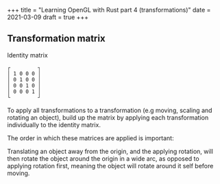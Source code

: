 +++
title = "Learning OpenGL with Rust part 4 (transformations)"
date = 2021-03-09
draft = true
+++

## Transformation matrix

Identity matrix

```
┌         ┐
│ 1 0 0 0 │
│ 0 1 0 0 │
│ 0 0 1 0 │
│ 0 0 0 1 │
└         ┘
```

To apply all transformations to a transformation (e.g moving, scaling and
rotating an object), build up the matrix by applying each transformation
individually to the identity matrix.

The order in which these matrices are applied is important:

Translating an object away from the origin, and the applying rotation, will then
rotate the object around the origin in a wide arc, as opposed to applying
rotation first, meaning the object will rotate around it self before moving.
